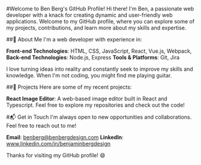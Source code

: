 #Welcome to Ben Berg's GitHub Profile!
Hi there! I'm Ben, a passionate web developer with a knack for creating dynamic and user-friendly web applications. Welcome to my GitHub profile, where you can explore some of my projects, contributions, and learn more about my skills and expertise.

##🚀 About Me
I'm a web developer with experience in:

**Front-end Technologies**: HTML, CSS, JavaScript, React, Vue.js, Webpack,
**Back-end Technologies**: Node.js, Express
**Tools & Platforms**: Git, Jira

I love turning ideas into reality and constantly seek to improve my skills and knowledge. When I'm not coding, you might find me playing guitar.

##🔧 Projects
Here are some of my recent projects:

**React Image Editor**: A web-based image editor built in React and Typescript.
Feel free to explore my repositories and check out the code!

#📬 Get in Touch
I'm always open to new opportunities and collaborations. Feel free to reach out to me!

**Email**: benberg@benbergdesign.com
**LinkedIn**: www.linkedin.com/in/benjaminbergdesign

Thanks for visiting my GitHub profile! 😄
